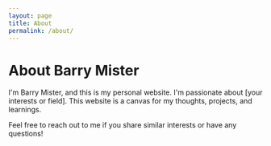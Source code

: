 ```yaml
---
layout: page
title: About
permalink: /about/
---
```


# About Barry Mister

I'm Barry Mister, and this is my personal website. I'm passionate about [your interests or field]. This website is a canvas for my thoughts, projects, and learnings.

Feel free to reach out to me if you share similar interests or have any questions!
